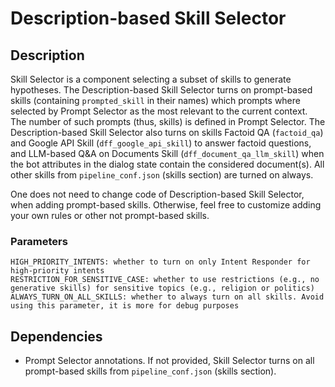 # Description-based Skill Selector

## Description

Skill Selector is a component selecting a subset of skills to generate hypotheses.
The Description-based Skill Selector turns on  prompt-based skills (containing `prompted_skill` in their names)
which prompts where selected by Prompt Selector as the most relevant to the current context. 
The number of such prompts (thus, skills) is defined in Prompt Selector.
The Description-based Skill Selector also turns on skills Factoid QA (`factoid_qa`) 
and Google API Skill (`dff_google_api_skill`) to answer factoid questions,
and LLM-based Q&A on Documents Skill (`dff_document_qa_llm_skill`) when the bot attributes in the dialog state
contain the considered document(s).
All other skills from `pipeline_conf.json` (skills section) are turned on always. 

One does not need to change code of Description-based Skill Selector, when adding prompt-based skills. 
Otherwise, feel free to customize adding your own rules or other not prompt-based skills.

### Parameters

```
HIGH_PRIORITY_INTENTS: whether to turn on only Intent Responder for high-priority intents
RESTRICTION_FOR_SENSITIVE_CASE: whether to use restrictions (e.g., no generative skills) for sensitive topics (e.g., religion or politics)
ALWAYS_TURN_ON_ALL_SKILLS: whether to always turn on all skills. Avoid using this parameter, it is more for debug purposes
```

## Dependencies

- Prompt Selector annotations. If not provided, Skill Selector turns on all prompt-based skills from `pipeline_conf.json` (skills section).